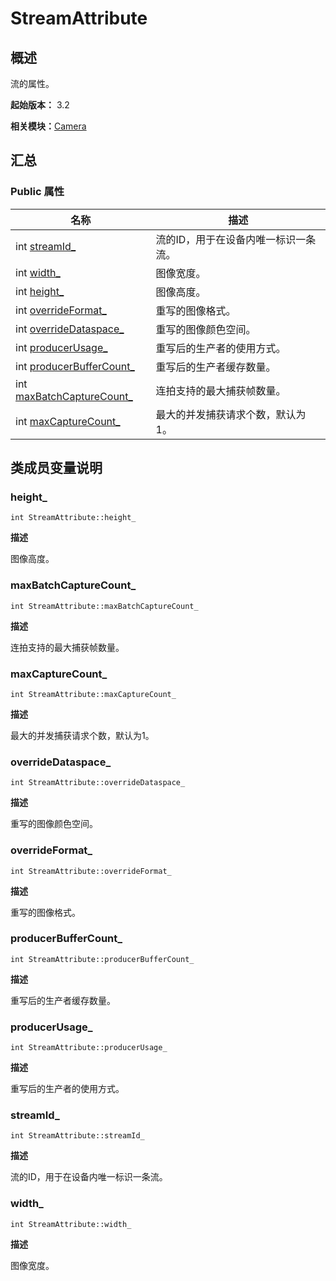 # StreamAttribute


## 概述

流的属性。

**起始版本：** 3.2

**相关模块：**[Camera](_camera_v10.md)


## 汇总


### Public 属性

| 名称 | 描述 | 
| -------- | -------- |
| int [streamId_](#streamid_) | 流的ID，用于在设备内唯一标识一条流。  | 
| int [width_](#width_) | 图像宽度。  | 
| int [height_](#height_) | 图像高度。  | 
| int [overrideFormat_](#overrideformat_) | 重写的图像格式。  | 
| int [overrideDataspace_](#overridedataspace_) | 重写的图像颜色空间。  | 
| int [producerUsage_](#producerusage_) | 重写后的生产者的使用方式。  | 
| int [producerBufferCount_](#producerbuffercount_) | 重写后的生产者缓存数量。  | 
| int [maxBatchCaptureCount_](#maxbatchcapturecount_) | 连拍支持的最大捕获帧数量。  | 
| int [maxCaptureCount_](#maxcapturecount_) | 最大的并发捕获请求个数，默认为1。  | 


## 类成员变量说明


### height_

```
int StreamAttribute::height_
```
**描述**

图像高度。


### maxBatchCaptureCount_

```
int StreamAttribute::maxBatchCaptureCount_
```
**描述**

连拍支持的最大捕获帧数量。


### maxCaptureCount_

```
int StreamAttribute::maxCaptureCount_
```
**描述**

最大的并发捕获请求个数，默认为1。


### overrideDataspace_

```
int StreamAttribute::overrideDataspace_
```
**描述**

重写的图像颜色空间。


### overrideFormat_

```
int StreamAttribute::overrideFormat_
```
**描述**

重写的图像格式。


### producerBufferCount_

```
int StreamAttribute::producerBufferCount_
```
**描述**

重写后的生产者缓存数量。


### producerUsage_

```
int StreamAttribute::producerUsage_
```
**描述**

重写后的生产者的使用方式。


### streamId_

```
int StreamAttribute::streamId_
```
**描述**

流的ID，用于在设备内唯一标识一条流。


### width_

```
int StreamAttribute::width_
```
**描述**

图像宽度。
